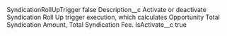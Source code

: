 <?xml version="1.0" encoding="UTF-8"?>
<CustomMetadata xmlns="http://soap.sforce.com/2006/04/metadata" xmlns:xsi="http://www.w3.org/2001/XMLSchema-instance" xmlns:xsd="http://www.w3.org/2001/XMLSchema">
    <label>SyndicationRollUpTrigger</label>
    <protected>false</protected>
    <values>
        <field>Description__c</field>
        <value xsi:type="xsd:string">Activate or deactivate Syndication Roll Up trigger execution, which calculates Opportunity Total Syndication Amount, Total Syndication Fee.</value>
    </values>
    <values>
        <field>IsActivate__c</field>
        <value xsi:type="xsd:boolean">true</value>
    </values>
</CustomMetadata>
